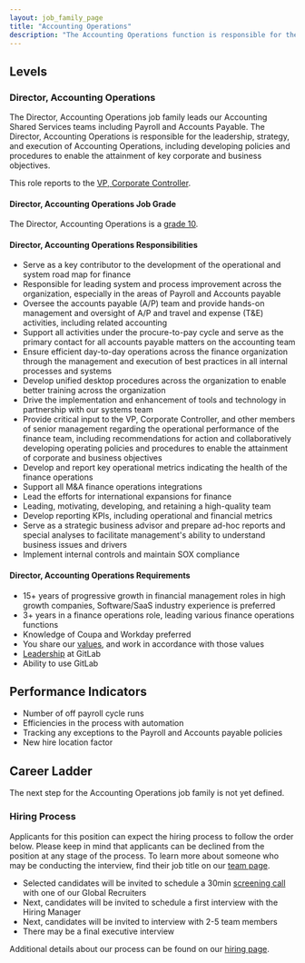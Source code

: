 ```yaml
---
layout: job_family_page
title: "Accounting Operations"
description: "The Accounting Operations function is responsible for the strategy and leadership of our Accounting shared services teams"
---
```


## Levels

### Director, Accounting Operations

The Director, Accounting Operations job family leads our Accounting Shared Services teams including Payroll and Accounts Payable. The Director, Accounting Operations is responsible for the leadership, strategy, and execution of Accounting Operations, including developing policies and procedures to enable the attainment of key corporate and business objectives. 

This role reports to the [VP, Corporate Controller](job-families/finance/corporate-controller/). 

#### Director, Accounting Operations Job Grade

The Director, Accounting Operations is a [grade 10](/handbook/total-rewards/compensation/compensation-calculator/#gitlab-job-grades).

#### Director, Accounting Operations Responsibilities

* Serve as a key contributor to the development of the operational and system road map for finance
* Responsible for leading system and process improvement across the organization, especially in the areas of Payroll and Accounts payable
* Oversee the accounts payable (A/P) team and provide hands-on management and oversight of A/P and travel and expense (T&E) activities, including related accounting
* Support all activities under the procure-to-pay cycle and serve as the primary contact for all accounts payable matters on the accounting team
* Ensure efficient day-to-day operations across the finance organization through the management and execution of best practices in all internal processes and systems
* Develop unified desktop procedures across the organization to enable better training across the organization
* Drive the implementation and enhancement of tools and technology in partnership with our systems team
* Provide critical input to the VP, Corporate Controller, and other members of senior management regarding the operational performance of the finance team, including recommendations for action and collaboratively developing operating policies and procedures to enable the attainment of corporate and business objectives
* Develop and report key operational metrics indicating the health of the finance operations
* Support all M&A finance operations integrations
* Lead the efforts for international expansions for finance
* Leading, motivating, developing, and retaining a high-quality team
* Develop reporting KPIs, including operational and financial metrics
* Serve as a strategic business advisor and prepare ad-hoc reports and special analyses to facilitate management's ability to understand business issues and drivers
* Implement internal controls and maintain SOX compliance

#### Director, Accounting Operations Requirements

* 15+ years of progressive growth in financial management roles in high growth companies, Software/SaaS industry experience is preferred
* 3+ years in a finance operations role, leading various finance operations functions
* Knowledge of Coupa and Workday preferred 
* You share our [values](https://about.gitlab.com/handbook/values/), and work in accordance with those values
* [Leadership](https://about.gitlab.com/company/team/structure/#director-group) at GitLab
* Ability to use GitLab

## Performance Indicators

* Number of off payroll cycle runs
* Efficiencies in the process with automation
* Tracking any exceptions to the Payroll and Accounts payable policies
* New hire location factor

## Career Ladder 

The next step for the Accounting Operations job family is not yet defined.

### Hiring Process

Applicants for this position can expect the hiring process to follow the order below. Please keep in mind that applicants can be declined from the position at any stage of the process. To learn more about someone who may be conducting the interview, find their job title on our [team page](/company/team/).

- Selected candidates will be invited to schedule a 30min [screening call](/handbook/hiring/interviewing/#screening-call) with one of our Global Recruiters
- Next, candidates will be invited to schedule a first interview with the Hiring Manager
- Next, candidates will be invited to interview with 2-5 team members
- There may be a final executive interview 

Additional details about our process can be found on our [hiring page](/handbook/hiring/).
